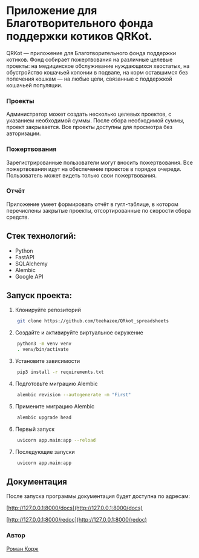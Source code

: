 # Приложение для Благотворительного фонда поддержки котиков QRKot. 

QRKot — приложение для Благотворительного фонда поддержки котиков.
Фонд собирает пожертвования на различные целевые проекты: на медицинское 
обслуживание нуждающихся хвостатых, на обустройство кошачьей колонии в 
подвале, на корм оставшимся без попечения кошкам — на любые цели, связанные с поддержкой кошачьей популяции.

### Проекты
Администратор может создать несколько целевых проектов, с указанием 
необходимой суммы. После сбора необходимой суммы, проект закрывается. Все 
проекты доступны для просмотра без авторизации.

### Пожертвования
Зарегистрированные пользователи могут вносить пожертвования. Все пожертвования идут на обеспечение проектов в порядке очереди. Пользователь может видеть только свои пожертвования.

### Отчёт
Приложение умеет формировать отчёт в гугл-таблице, в котором перечислены закрытые проекты, отсортированные по скорости сбора средств.

## Стек технологий:
- Python
- FastAPI 
- SQLAlchemy
- Alembic
- Google API


## Запуск проекта:

1. Клонируйте репозиторий
```BASH
    git clone https://github.com/teehazee/QRkot_spreadsheets
```    
2. Создайте и активируйте виртуальное окружение
```BASH
    python3 -m venv venv
    . venv/bin/activate
```     
3. Установите зависимости
```BASH
    pip3 install -r requirements.txt
```    
4. Подготовьте миграцию Alembic
```BASH
    alembic revision --autogenerate -m "First"
```    
5. Примените миграцию Alembic
```BASH
    alembic upgrade head
```    
6. Первый запуск
```BASH
    uvicorn app.main:app --reload
```    
7. Последующие запуски
```BASH
    uvicorn app.main:app
```    


## Документация
После запуска программы документация будет доступна по адресам:

[http://127.0.0.1:8000/docs](http://127.0.0.1:8000/docs)

[http://127.0.0.1:8000/redoc](http://127.0.0.1:8000/redoc)

### Автор
[Роман Корж](https://github.com/teehazee)
